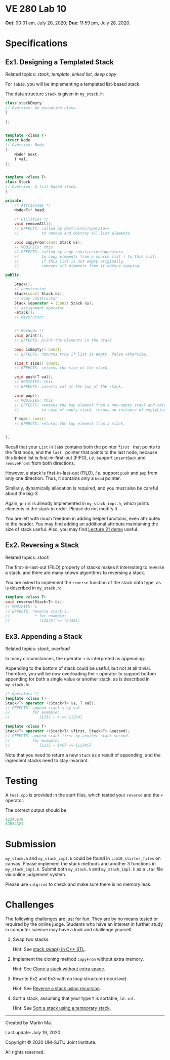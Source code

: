 # VE 280 Lab 10

**Out**: 00:01 am, July 20, 2020;  **Due**: 11:59 pm, July 28, 2020.

# Specifications

## Ex1. Designing a Templated Stack

Related topics: *stack*, *template*, *linked list*, *deep copy*

For `lab10`, you will be implementing a templated list-based stack.

The data structure `Stack` is given in `my_stack.h`:

```c++
class stackEmpty
// Overview: An exception class.
{
    
};


template <class T>
struct Node
// Overview: Node.
{
    Node* next;
    T val;
};


template <class T>
class Stack
// Overview: A list based stack.
{

private:
    /* Attributes */
    Node<T>* head;

    /* Utilities */
    void removeAll();
    // EFFECTS: called by destructor/operator=
    //          to remove and destroy all list elements.

    void copyFrom(const Stack &s);
    // MODIFIES: this
    // EFFECTS: called by copy constructor/operator=
    //          to copy elements from a source list l to this list;
    //          if this list is not empty originally,
    //          removes all elements from it before copying.

public:

    Stack();
    // constructor
    Stack(const Stack &s);
    // copy constructor
    Stack &operator = (const Stack &s);
    // assignment operator
    ~Stack();
    // destructor


    /* Methods */
    void print();
    // EFFECTS: print the elements in the stack

    bool isEmpty() const;
    // EFFECTS: returns true if list is empty, false otherwise.

    size_t size() const;
    // EFFECTS: returns the size of the stack.

    void push(T val);
    // MODIFIES: this
    // EFFECTS: inserts val at the top of the stack.

    void pop();
    // MODIFIES: this
    // EFFECTS: removes the top element from a non-empty stack and returns its val;
    //          in case of empty stack, throws an instance of emptyList if empty.

    T top() const;
    // EFFECTS: returns the top element from a stack.


};
```

Recall that your `List` in `lab9` contains both the pointer `first ` that points to the first node, and the	`last ` pointer that points to the last node,  because this linked list is first-in-first-out (FIFO), *i.e.* support `insertBack` and `removeFront` from both directions.

However, a stack is first-in-last-out (FILO), *i.e.* support `push` and `pop` from only one direction. Thus, it contains only a `head` pointer.

Similarly, dynamically allocation is required, and you must also be careful about the big-3.

Again, `print` is already implemented in `my_stack_impl.h`, which prints elements in the stack in order.
Please do not modify it.

You are left with much freedom in adding helper functions, even attributes to the header. You may find adding an additional attribute maintaining the size of stack useful. Also, you may find [Lecture 21 demo](<https://github.com/ve280/demos/tree/master/L21-Template/2-List>) useful.



## Ex2. Reversing a Stack

Related topics: *stack*

The  first-in-last-out (FILO) property of stacks makes it interesting to reverse a stack, and there are many known algorithms to reversing a stack. 

You are asked to implement the `reverse` function of the stack data type, as is described in `my_stack.h`:

```c++
template <class T>
void reverse(Stack<T> &s);
// MODIFIES: s
// EFFECTS: reverse stack s.
//           * for example:
//             [12345] => [54321]
```



## Ex3. Appending a Stack

Related topics: *stack*, *overload*

In many circumstances, the operator `+` is interpreted as appending. 

Appending to the bottom of stack could be useful, but not at all trivial. Therefore, you will be now overloading the `+` operator to support bottom appending for both a single value or another stack, as is described in `my_stack.h`:

```c++
/* Operators */
template <class T>
Stack<T> operator +(Stack<T> &s, T val);
// EFFECTS: append stack s by val.
//          for example:
//             [123] + 4 => [1234]

template <class T>
Stack<T> operator +(Stack<T> &first, Stack<T> &second);
// EFFECTS: append stack first by another stack second.
//          for example:
//             [123] + [45] => [12345]
```

Note that you need to return a new `Stack` as a result of appending, and the ingredient stacks need to stay invariant.



# Testing

A `test.cpp` is provided in the start files, which tested your `reverse` and the `+` operator.

The correct output should be

```c++
12345678
87654321
```



# Submission

`my_stack.h` and `my_stack_impl.h` could be found in `lab10_starter_files` on canvas. Please
implement the stack methods and another 3 functions in `my_stack_impl.h`. Submit both `my_stack.h` and `my_stack_impl.h`  as a `.tar` file via online judgement system.

Please use `valgrind` to check and make sure there is no memory leak.



# Challenges

The following challenges are just for fun. They are by no means tested or required by the online judge. Students who have an interest in further study in computer science may have a look and challenge yourself.

1. Swap two stacks.

   Hint: See [stack swap() in C++ STL](https://www.geeksforgeeks.org/stack-swap-in-c-stl/?ref=rp).

2. Implement the cloning method `copyFrom` without extra memory.

   Hint: See [Clone a stack without extra space](https://www.geeksforgeeks.org/clone-a-stack-without-extra-space/?ref=rp).

3. Rewrite Ex2 and Ex3 with no loop structure (recursive). 

   Hint: See [Reverse a stack using recursion](https://www.geeksforgeeks.org/reverse-a-stack-using-recursion/).

4. Sort a stack, assuming that your type `T` is sortable, *i.e.* `int`.

   Hint: See [Sort a stack using a temporary stack](https://www.geeksforgeeks.org/sort-stack-using-temporary-stack/?ref=rp).



---

Created by Martin Ma.

Last update: July 19, 2020

Copyright © 2020 UM-SJTU Joint Institute. 

All rights reserved.

